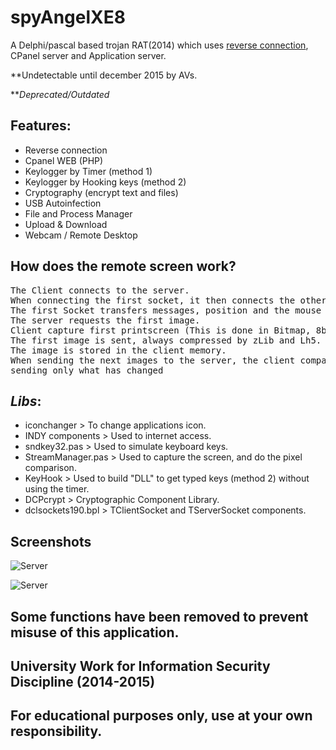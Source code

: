 # spyAngelXE8
A Delphi/pascal based trojan RAT(2014) which uses [reverse connection](https://en.wikipedia.org/wiki/Reverse_connection), CPanel server and Application server.

**Undetectable until december 2015 by AVs.

***Deprecated/Outdated*

## Features:
- Reverse connection
- Cpanel WEB (PHP)
- Keylogger by Timer (method 1)
- Keylogger by Hooking keys (method 2)
- Cryptography (encrypt text and files)
- USB Autoinfection
- File and Process Manager
- Upload & Download
- Webcam / Remote Desktop

## How does the remote screen work?
<pre>The Client connects to the server.
When connecting the first socket, it then connects the other 2 sockets.
The first Socket transfers messages, position and the mouse click.
The server requests the first image.
Client capture first printscreen (This is done in Bitmap, 8bit to reduce size)
The first image is sent, always compressed by zLib and Lh5.
The image is stored in the client memory.
When sending the next images to the server, the client compares with the pixels of the previous image, 
sending only what has changed </pre>

## *Libs*:
- iconchanger > To change applications icon.
- INDY components > Used to internet access.
- sndkey32.pas > Used to simulate keyboard keys.
- StreamManager.pas > Used to capture the screen, and do the pixel comparison.
- KeyHook > Used to build "DLL" to get typed keys (method 2) without using the timer.
- DCPcrypt > Cryptographic Component Library.
- dclsockets190.bpl > TClientSocket and TServerSocket components.

## Screenshots

![Server](https://github.com/GlaucioAlmeida/spyAngelXE8/blob/master/server.jpg)

![Server](https://github.com/GlaucioAlmeida/spyAngelXE8/blob/master/server2.jpg)

## Some functions have been removed to prevent misuse of this application.
## University Work for Information Security Discipline (2014-2015)
## For educational purposes only, use at your own responsibility.
